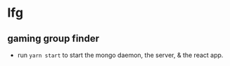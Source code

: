 # lfg

## gaming group finder

- run ```yarn start``` to start the mongo daemon, the server, & the react app.